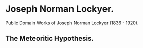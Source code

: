 # Joseph Norman Lockyer.

Public Domain Works of Joseph Norman Lockyer (1836 - 1920).

## The Meteoritic Hypothesis.


